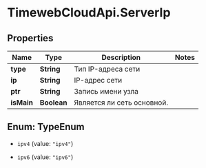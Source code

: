 # TimewebCloudApi.ServerIp

## Properties

Name | Type | Description | Notes
------------ | ------------- | ------------- | -------------
**type** | **String** | Тип IP-адреса сети | 
**ip** | **String** | IP-адрес сети | 
**ptr** | **String** | Запись имени узла | 
**isMain** | **Boolean** | Является ли сеть основной. | 



## Enum: TypeEnum


* `ipv4` (value: `"ipv4"`)

* `ipv6` (value: `"ipv6"`)




